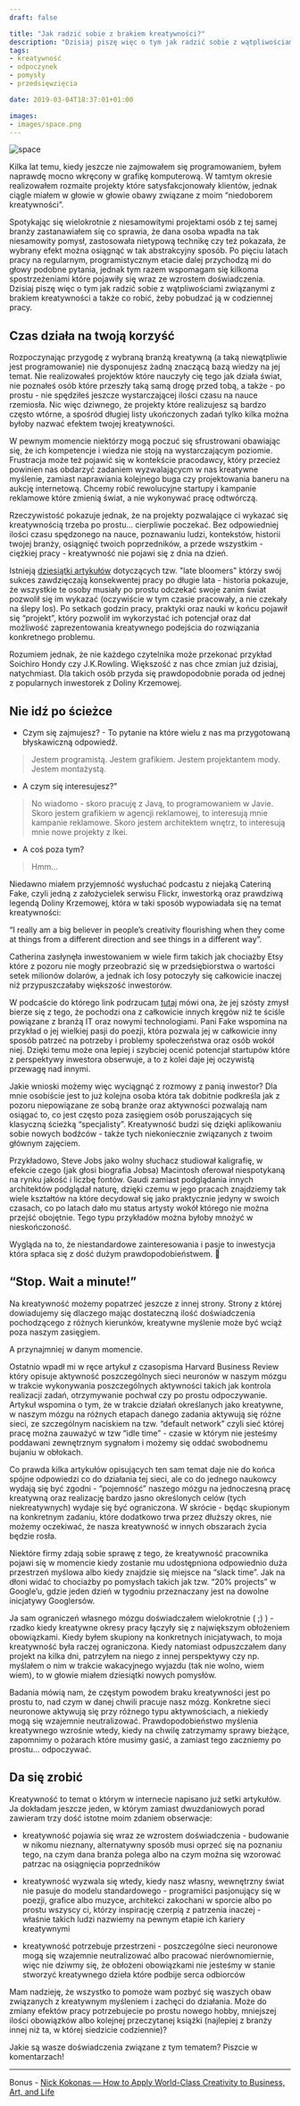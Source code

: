 ```yaml
---
draft: false

title: "Jak radzić sobie z brakiem kreatywności?"
description: "Dzisiaj piszę więc o tym jak radzić sobie z wątpliwościami związanymi z brakiem kreatywności a także co robić, żeby pobudzać ją w codziennej pracy."
tags: 
- kreatywność
- odpoczynek
- pomysły
- przedsięwzięcia

date: 2019-03-04T18:37:01+01:00

images:
- images/space.png
---
```


![space](/images/space.png)

Kilka lat temu, kiedy jeszcze nie zajmowałem się programowaniem, byłem naprawdę mocno wkręcony w grafikę komputerową. W tamtym okresie realizowałem rozmaite projekty które satysfakcjonowały klientów, jednak ciągle miałem w głowie w głowie obawy związane z moim “niedoborem kreatywności”. 

Spotykając się wielokrotnie z niesamowitymi projektami osób z tej samej branży zastanawiałem się co sprawia, że dana osoba wpadła na tak niesamowity pomysł, zastosowała nietypową technikę czy też pokazała, że wybrany efekt można osiągnąć w tak abstrakcyjny sposób. Po pięciu latach pracy na regularnym, programistycznym etacie dalej przychodzą mi do głowy podobne pytania, jednak tym razem wspomagam się kilkoma spostrzeżeniami które pojawiły się wraz ze wzrostem doświadczenia. Dzisiaj piszę więc o tym jak radzić sobie z wątpliwościami związanymi z brakiem kreatywności a także co robić, żeby pobudzać ją w codziennej pracy.

## Czas działa na twoją korzyść

Rozpoczynając przygodę z wybraną branżą kreatywną (a taką niewątpliwie jest programowanie) nie dysponujesz żadną znaczącą bazą wiedzy na jej temat. Nie realizowałeś projektów które nauczyły cię tego jak działa świat, nie poznałeś osób które przeszły taką samą drogę przed tobą, a także - po prostu - nie spędziłeś jeszcze wystarczającej ilości czasu na nauce rzemiosła. Nic więc dziwnego, że projekty które realizujesz są bardzo często wtórne, a spośród długiej listy ukończonych zadań tylko kilka można byłoby nazwać efektem twojej kreatywności.

W pewnym momencie niektórzy mogą poczuć się sfrustrowani obawiając się, że ich kompetencje i wiedza nie stoją na wystarczającym poziomie. Frustracja może też pojawić się w kontekście pracodawcy, który przecież powinien nas obdarzyć zadaniem wyzwalającycm w nas kreatywne myślenie, zamiast naprawiania kolejnego buga czy projektowania baneru na aukcję internetową. Chcemy robić rewolucyjne startupy i kampanie reklamowe które zmienią świat, a nie wykonywać pracę odtwórczą.

Rzeczywistość pokazuje jednak, że na projekty pozwalające ci wykazać się kreatywnością trzeba po prostu… cierpliwie poczekać. Bez odpowiedniej ilości czasu spędzonego na nauce, poznawaniu ludzi, kontekstów, historii twojej branży, osiągnięć twoich poprzedników, a przede wszystkim - ciężkiej pracy - kreatywność nie pojawi się z dnia na dzień.

Istnieją [dziesiątki artykułów](https://medium.com/@paulrohan/ten-of-historys-greatest-late-bloomers-people-who-found-their-purpose-and-went-for-awe-6b733c6fa154) dotyczących tzw. "late bloomers" którzy swój sukces zawdzięczają konsekwentej pracy po długie lata - historia pokazuje, że wszystkie te osoby musiały po prostu odczekać swoje zanim świat pozwolił się im wykazać (oczywiście w tym czasie pracowały, a nie czekały na ślepy los). Po setkach godzin pracy, praktyki oraz nauki w końcu pojawił się “projekt”, który pozwolił im wykorzystać ich potencjał oraz dał możliwość zaprezentowania kreatywnego podejścia do rozwiązania konkretnego problemu.

Rozumiem jednak, że nie każdego czytelnika może przekonać przykład Soichiro Hondy czy J.K.Rowling. Większość z nas chce zmian już dzisiaj, natychmiast. Dla takich osób przyda się prawdopodobnie porada od jednej z popularnych inwestorek z Doliny Krzemowej.

## Nie idź po ścieżce

- Czym się zajmujesz? - To pytanie na które wielu z nas ma przygotowaną błyskawiczną odpowiedź. 

> Jestem programistą. Jestem grafikiem. Jestem projektantem mody. Jestem montażystą. 

- A czym się interesujesz?”

> No wiadomo - skoro pracuję z Javą, to programowaniem w Javie. Skoro jestem grafikiem w agencji reklamowej, to interesują mnie kampanie reklamowe. Skoro jestem architektem wnętrz, to interesują mnie nowe projekty z Ikei. 

- A coś poza tym?

> Hmm...

Niedawno miałem przyjemność wysłuchać podcastu z niejaką Cateriną Fake, czyli jedną z założycielek serwisu Flickr, inwestorką oraz prawdziwą legendą Doliny Krzemowej, która w taki sposób wypowiadała się na temat kreatywności:

“I really am a big believer in people’s creativity flourishing when they come at things from a different direction and see things in a different way”.

Catherina zasłynęła inwestowaniem w wiele firm takich jak chociażby Etsy które z pozoru nie mogły przeobrazić się w przedsiębiorstwa o wartości setek milionów dolarów, a jednak ich losy potoczyły się całkowicie inaczej niż przypuszczałaby większość inwestorów. 

W podcaście do którego link podrzucam [tutaj](https://tim.blog/2019/02/14/caterina-fake/) mówi ona, że jej szósty zmysł bierze się z tego, że pochodzi ona z całkowicie innych kręgów niż te ściśle powiązane z branżą IT oraz nowymi technologiami. Pani Fake wspomina na przykład o jej wielkiej pasji do poezji, która pozwala jej w całkowicie inny sposób patrzeć na potrzeby i problemy społeczeństwa oraz osób wokół niej. Dzięki temu może ona lepiej i szybciej ocenić potencjał startupów które z perspektywy inwestora obserwuje, a to z kolei daje jej oczywistą przewagę nad innymi.

Jakie wnioski możemy więc wyciągnąć z rozmowy z panią inwestor? Dla mnie osobiście jest to już kolejna osoba która tak dobitnie podkreśla jak z pozoru niepowiązane ze sobą branże oraz aktywności pozwalają nam osiągać to, co jest często poza zasięgiem osób poruszających się klasyczną ścieżką “specjalisty”. Kreatywność budzi się dzięki aplikowaniu sobie nowych bodźców - także tych niekoniecznie związanych z twoim głównym zajęciem.

Przykładowo, Steve Jobs jako wolny słuchacz studiował kaligrafię, w efekcie czego (jak głosi biografia Jobsa) Macintosh oferował niespotykaną na rynku jakość i liczbę fontów. Gaudi zamiast podglądania innych architektów podglądał naturę, dzięki czemu w jego pracach znajdziemy tak wiele kształtów na które decydował się jako praktycznie jedyny w swoich czasach, co po latach dało mu status artysty wokół którego nie można przejść obojętnie. Tego typu przykładów można byłoby mnożyć w nieskończoność.

Wygląda na to, że niestandardowe zainteresowania i pasje to inwestycja która spłaca się z dość dużym prawdopodobieństwem.

## “Stop. Wait a minute!”

Na kreatywność możemy popatrzeć jeszcze z innej strony. Strony z której dowiadujemy się dlaczego mając dostateczną ilość doświadczenia pochodzącego z różnych kierunków, kreatywne myślenie może być wciąż poza naszym zasięgiem.

A przynajmniej w danym momencie.

Ostatnio wpadł mi w ręce artykuł z czasopisma Harvard Business Review który opisuje aktywność poszczególnych sieci neuronów w naszym mózgu w trakcie wykonywania poszczególnych aktywności takich jak kontrola realizacji zadań, otrzymywanie pochwał czy po prostu odpoczywanie. Artykuł wspomina o tym, że w trakcie działań określanych jako kreatywne, w naszym mózgu na różnych etapach danego zadania aktywują się różne sieci, ze szczególnym naciskiem na tzw. “default network” czyli sieć której pracę można zauważyć w tzw “idle time” - czasie w którym nie jesteśmy poddawani zewnętrznym sygnałom i możemy się oddać swobodnemu bujaniu w obłokach.

Co prawda kilka artykułów opisujących ten sam temat daje nie do końca spójne odpowiedzi co do działania tej sieci, ale co do jednego naukowcy wydają się być zgodni - “pojemność” naszego mózgu na jednoczesną pracę kreatywną oraz realizację bardzo jasno określonych celów (tych niekreatywnych) wydaje się być ograniczona. W skrócie - będąc skupionym na konkretnym zadaniu, które dodatkowo trwa przez dłuższy okres, nie możemy oczekiwać, że nasza kreatywność w innych obszarach życia będzie rosła.

Niektóre firmy zdają sobie sprawę z tego, że kreatywność pracownika pojawi się w momencie kiedy zostanie mu udostępniona odpowiednio duża przestrzeń myślowa albo kiedy znajdzie się miejsce na “slack time”. Jak na dłoni widać to chociażby po pomysłach takich jak tzw. “20% projects” w Google’u, gdzie jeden dzień w tygodniu przeznaczany jest na dowolne inicjatywy Googlersów.

Ja sam ograniczeń własnego mózgu doświadczałem wielokrotnie ( ;) ) - rzadko kiedy kreatywne okresy pracy łączyły się z największym obłożeniem obowiązkami. Kiedy byłem skupiony na konkretnych inicjatywach, to moja kreatywność była raczej ograniczona. Kiedy natomiast odpuszczałem dany projekt na kilka dni, patrzyłem na niego z innej perspektywy czy np. myślałem o nim w trakcie wakacyjnego wyjazdu (tak nie wolno, wiem wiem), to w głowie miałem dziesiątki nowych pomysłów.

Badania mówią nam, że częstym powodem braku kreatywności jest po prostu to, nad czym w danej chwili pracuje nasz mózg. Konkretne sieci neuronowe aktywują się przy różnego typu aktywnościach, a niekiedy mogą się wzajemnie neutralizować. Prawdopodobieństwo myślenia kreatywnego wzrośnie wtedy, kiedy na chwilę zatrzymamy sprawy bieżące, zapomnimy o pożarach które musimy gasić, a zamiast tego zaczniemy po prostu… odpoczywać.

## Da się zrobić

Kreatywność to temat o którym w internecie napisano już setki artykułów. Ja dokładam jeszcze jeden, w którym zamiast dwuzdaniowych porad zawieram trzy dość istotne moim zdaniem obserwacje:

* kreatywność pojawia się wraz ze wzrostem doświadczenia - budowanie w nikomu nieznany, alternatywny sposób musi oprzeć się na poznaniu tego, na czym dana branża polega albo na czym można się wzorować patrzac na osiągnięcia poprzedników

* kreatywność wyzwala się wtedy, kiedy nasz własny, wewnętrzny świat nie pasuje do modelu standardowego - programiści pasjonujący się w poezji, grafice albo muzyce, architekci zakochani w sporcie albo po prostu wszyscy ci, którzy inspirację czerpią z patrzenia inaczej - właśnie takich ludzi nazwiemy na pewnym etapie ich kariery kreatywnymi

* kreatywność potrzebuje przestrzeni - poszczególne sieci neuronowe mogą się wzajemnie neutralizować albo pracować nierównomiernie, więc nie dziwmy się, że obłożeni obowiązkami nie jesteśmy w stanie stworzyć kreatywnego dzieła które podbije serca odbiorców

Mam nadzieję, że wszystko to pomoże wam pozbyć się waszych obaw związanych z kreatywnym myśleniem i zachęci do działania. Może do zmiany efektów pracy potrzebujecie po prostu nowego hobby, mniejszej ilości obowiązków albo kolejnej przeczytanej książki (najlepiej z branży innej niż ta, w której siedzicie codziennie)?

Jakie są wasze doświadczenia związane z tym tematem? Piszcie w komentarzach!

---

Bonus - [Nick Kokonas — How to Apply World-Class Creativity to Business, Art, and Life](https://tim.blog/2018/10/18/nick-kokonas/)